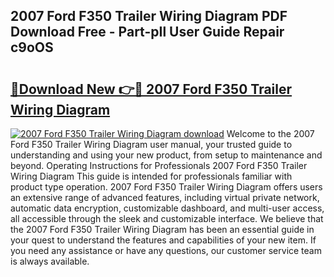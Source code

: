 ## 2007 Ford F350 Trailer Wiring Diagram PDF Download Free - Part-pIl User Guide Repair c9oOS

# <h2><a href="http://dfobujn.blite.top/?on=2007+Ford+F350+Trailer+Wiring+Diagram">🔗Download New 👉🔴 2007 Ford F350 Trailer Wiring Diagram</a></h2>

[![2007 Ford F350 Trailer Wiring Diagram download](https://i.imgur.com/lujVjoI.png)](http://dfobujn.blite.top/?on=2007+Ford+F350+Trailer+Wiring+Diagram)
Welcome to the 2007 Ford F350 Trailer Wiring Diagram user manual, your trusted guide to understanding and using your new product, from setup to maintenance and beyond. Operating Instructions for Professionals 2007 Ford F350 Trailer Wiring Diagram This guide is intended for professionals familiar with product type operation. 2007 Ford F350 Trailer Wiring Diagram offers users an extensive range of advanced features, including virtual private network, automatic data encryption, customizable dashboard, and multi-user access, all accessible through the sleek and customizable interface. We believe that the 2007 Ford F350 Trailer Wiring Diagram has been an essential guide in your quest to understand the features and capabilities of your new item. If you need any assistance or have any questions, our customer service team is always available.
